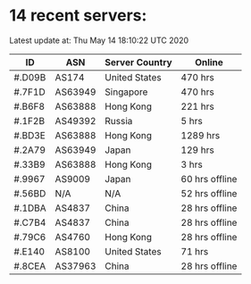 # 14 recent servers:

Latest update at: Thu May 14 18:10:22 UTC 2020

| ID | ASN | Server Country | Online |
| -- | --- | -------------- | ------ |
| #.D09B | AS174 | United States | 470 hrs |
| #.7F1D | AS63949 | Singapore | 470 hrs |
| #.B6F8 | AS63888 | Hong Kong | 221 hrs |
| #.1F2B | AS49392 | Russia | 5 hrs |
| #.BD3E | AS63888 | Hong Kong | 1289 hrs |
| #.2A79 | AS63949 | Japan | 129 hrs |
| #.33B9 | AS63888 | Hong Kong | 3 hrs |
| #.9967 | AS9009 | Japan | 60 hrs offline |
| #.56BD | N/A | N/A | 52 hrs offline |
| #.1DBA | AS4837 | China | 28 hrs offline |
| #.C7B4 | AS4837 | China | 28 hrs offline |
| #.79C6 | AS4760 | Hong Kong | 28 hrs offline |
| #.E140 | AS8100 | United States | 71 hrs |
| #.8CEA | AS37963 | China | 28 hrs offline |

